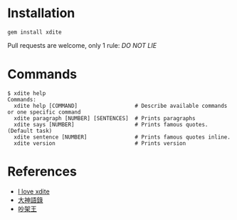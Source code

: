 Installation
============

```
gem install xdite
```

Pull requests are welcome, only 1 rule: *DO NOT LIE*

Commands
========

```
$ xdite help
Commands:
  xdite help [COMMAND]                  # Describe available commands or one specific command
  xdite paragraph [NUMBER] [SENTENCES]  # Prints paragraphs
  xdite says [NUMBER]                   # Prints famous quotes. (Default task)
  xdite sentence [NUMBER]               # Prints famous quotes inline.
  xdite version                         # Prints version
```

References
==========

- [I love xdite](http://xdite-joke.tumblr.com/)
- [大神語錄](http://slot.miario.com/machines/83899)
- [吵架王](http://slot.miario.com/machines/83900)